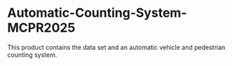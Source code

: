 # Automatic-Counting-System-MCPR2025
This product contains the data set and an automatic vehicle and pedestrian counting system.
